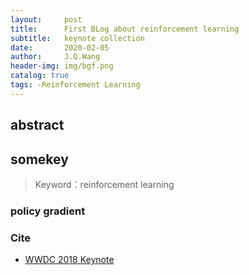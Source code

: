 ```yaml
---
layout:     post
title:      First BLog about reinforcement learning
subtitle:   keynote collection
date:       2020-02-05
author:     J.Q.Wang
header-img: img/bgf.png
catalog: true
tags: -Reinforcement Learning
---
```


## abstract




## somekey

>Keyword：reinforcement learning

### policy gradient


### Cite

- [WWDC 2018 Keynote](https://developer.apple.com/videos/play/wwdc2018/101/)


